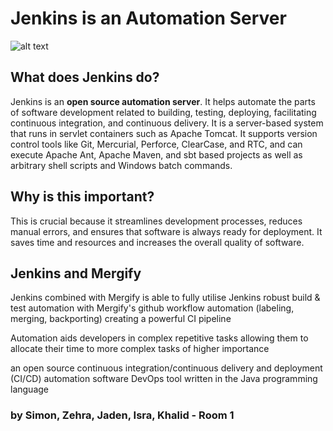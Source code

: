 # Jenkins is an Automation Server

![alt text](https://www.opensourceforu.com/wp-content/uploads/2021/04/Jenkin-Pipeline-OSFY-Apirl-2021.jpg)

## What does Jenkins do?

Jenkins is an **open source automation server**. It helps automate the parts of software development related to building, testing, deploying, facilitating continuous integration, and continuous delivery.
It is a server-based system that runs in servlet containers such as Apache Tomcat. It supports version control tools like Git, Mercurial, Perforce, ClearCase, and RTC, and can execute Apache Ant, Apache Maven, and sbt based projects as well as arbitrary shell scripts and Windows batch commands.

## Why is this important?

This is crucial because it streamlines development processes, reduces manual errors, and ensures that software is always ready for deployment. It saves time and resources and increases the overall quality of software.

## Jenkins and Mergify

Jenkins combined with Mergify is able to fully utilise Jenkins robust build & test automation with Mergify's github workflow automation (labeling, merging, backporting) creating a powerful CI pipeline

Automation aids developers in complex repetitive tasks allowing them to allocate their time to more complex tasks of higher importance

an open source continuous integration/continuous delivery and deployment (CI/CD) automation software DevOps tool written in the Java programming language

### by Simon, Zehra, Jaden, Isra, Khalid - Room 1
